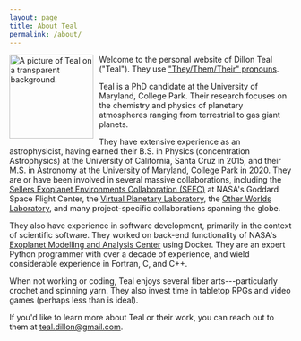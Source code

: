 ```yaml
---
layout: page
title: About Teal
permalink: /about/
---
```


<img
    src="../images/oops_all_teal.jpg"
    alt="A picture of Teal on a transparent background."
    style="float: left; margin-right: 10px;"
    width="150"
/>

Welcome to the personal website of Dillon Teal ("Teal"). They use
["They/Them/Their" pronouns](https://en.wikipedia.org/wiki/Singular_they).

Teal is a PhD candidate at the University of Maryland, College Park. Their
research focuses on the chemistry and physics of planetary atmospheres ranging
from terrestrial to gas giant planets.

They have extensive experience as an astrophysicist, having earned their B.S.
in Physics (concentration Astrophysics) at the University of California, Santa
Cruz in 2015, and their M.S. in Astronomy at the University of Maryland,
College Park in 2020. They are or have been involved in several massive
collaborations, including the [Sellers Exoplanet Environments Collaboration
(SEEC)](https://seec.gsfc.nasa.gov/) at NASA's Goddard Space Flight Center, the
[Virtual Planetary
Laboratory](https://depts.washington.edu/naivpl/content/welcome-virtual-planetary-laboratory),
the [Other Worlds Laboratory](https://owl.ucsc.edu/), and many project-specific
collaborations spanning the globe.

They also have experience in software development, primarily in the context of
scientific software. They worked on back-end functionality of NASA's [Exoplanet
Modelling and Analysis Center](https://emac.gsfc.nasa.gov/) using Docker. They
are an expert Python programmer with over a decade of experience, and wield
considerable experience in Fortran, C, and C++.

When not working or coding, Teal enjoys several fiber arts---particularly
crochet and spinning yarn. They also invest time in tabletop RPGs and video
games (perhaps less than is ideal).

If you'd like to learn more about Teal or their work, you can reach out to them
at [teal.dillon@gmail.com](mailto:teal.dillon@gmail.com).

